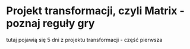 # Projekt transformacji, czyli Matrix - poznaj reguły gry

tutaj pojawią się 5 dni z projektu transformacji - część pierwsza
